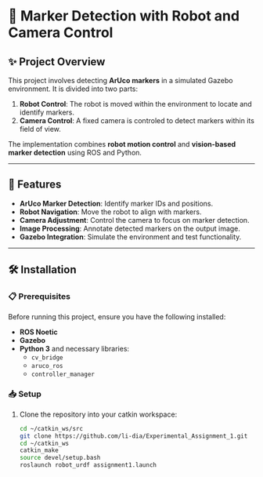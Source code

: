# 🤖 **Marker Detection with Robot and Camera Control**

## ✨ **Project Overview**

This project involves detecting **ArUco markers** in a simulated Gazebo environment. It is divided into two parts:  

1. **Robot Control**: The robot is moved within the environment to locate and identify markers.  
2. **Camera Control**: A fixed camera is controled to detect markers within its field of view.  

The implementation combines **robot motion control** and **vision-based marker detection** using ROS and Python.

---

## 🌟 **Features**

- **ArUco Marker Detection**: Identify marker IDs and positions.  
- **Robot Navigation**: Move the robot to align with markers.  
- **Camera Adjustment**: Control the camera to focus on marker detection.  
- **Image Processing**: Annotate detected markers on the output image.  
- **Gazebo Integration**: Simulate the environment and test functionality.  

---

## 🛠️ **Installation**

### 📋 **Prerequisites**

Before running this project, ensure you have the following installed:

- **ROS Noetic**  
- **Gazebo**  
- **Python 3** and necessary libraries:
  - `cv_bridge`
  - `aruco_ros`
  - `controller_manager`

### 📥 **Setup**

1. Clone the repository into your catkin workspace:  
   ```bash
   cd ~/catkin_ws/src
   git clone https://github.com/li-dia/Experimental_Assignment_1.git
   cd ~/catkin_ws
   catkin_make
   source devel/setup.bash
   roslaunch robot_urdf assignment1.launch
